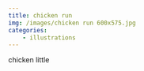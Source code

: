 ```yaml
---
title: chicken run
img: /images/chicken run 600x575.jpg
categories:
    - illustrations
---
```

chicken little
